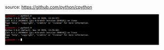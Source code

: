 source: https://github.com/python/cpython

![](https://github.com/nu11secur1ty/Python-installer/blob/master/Suse/screen/python.PNG)

